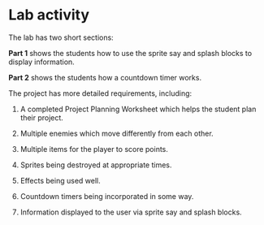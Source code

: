 # Lab activity

The lab has two short sections:

**Part 1** shows the students how to use the sprite say and splash blocks to display information.

**Part 2** shows the students how a countdown timer works.

The project has more detailed requirements, including:

1. A completed Project Planning Worksheet which helps the student plan their project.
1. Multiple enemies which move differently from each other.
1. Multiple items for the player to score points.
1. Sprites being destroyed at appropriate times.
1. Effects being used well.
1. Countdown timers being incorporated in some way.

1. Information displayed to the user via sprite say and splash blocks.
